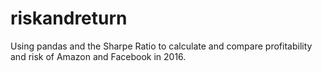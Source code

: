 # riskandreturn
Using pandas and the Sharpe Ratio to calculate and compare profitability and risk of Amazon and Facebook in 2016.

